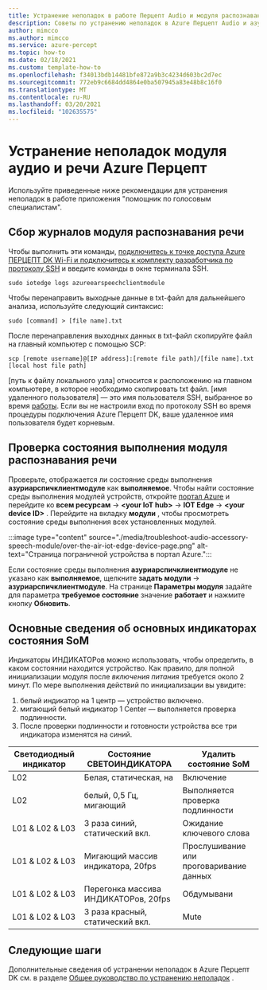 ```yaml
---
title: Устранение неполадок в работе Перцепт Audio и модуля распознавания речи Azure
description: Советы по устранению неполадок в Azure Перцепт Audio и азуриарспичклиентмодуле
author: mimcco
ms.author: mimcco
ms.service: azure-percept
ms.topic: how-to
ms.date: 02/18/2021
ms.custom: template-how-to
ms.openlocfilehash: f34013bdb14481bfe872a9b3c4234d603bc2d7ec
ms.sourcegitcommit: 772eb9c6684dd4864e0ba507945a83e48b8c16f0
ms.translationtype: MT
ms.contentlocale: ru-RU
ms.lasthandoff: 03/20/2021
ms.locfileid: "102635575"
---
```

# <a name="azure-percept-audio-and-speech-module-troubleshooting"></a>Устранение неполадок модуля аудио и речи Azure Перцепт

Используйте приведенные ниже рекомендации для устранения неполадок в работе приложения "помощник по голосовым специалистам".

## <a name="collecting-speech-module-logs"></a>Сбор журналов модуля распознавания речи

Чтобы выполнить эти команды, [подключитесь к точке доступа Azure ПЕРЦЕПТ DK Wi-Fi и подключитесь к комплекту разработчика по протоколу SSH](./how-to-ssh-into-percept-dk.md) и введите команды в окне терминала SSH.

```console
sudo iotedge logs azureearspeechclientmodule
```

Чтобы перенаправить выходные данные в txt-файл для дальнейшего анализа, используйте следующий синтаксис:

```console
sudo [command] > [file name].txt
```

После перенаправления выходных данных в txt-файл скопируйте файл на главный компьютер с помощью SCP:

```console
scp [remote username]@[IP address]:[remote file path]/[file name].txt [local host file path]
```

[путь к файлу локального узла] относится к расположению на главном компьютере, в которое необходимо скопировать txt файл. [имя удаленного пользователя] — это имя пользователя SSH, выбранное во время [работы](./quickstart-percept-dk-set-up.md). Если вы не настроили вход по протоколу SSH во время процедуры подключения Azure Перцепт DK, ваше удаленное имя пользователя будет корневым.

## <a name="checking-runtime-status-of-the-speech-module"></a>Проверка состояния выполнения модуля распознавания речи

Проверьте, отображается ли состояние среды выполнения **азуриарспичклиентмодуле** как **выполняемое**. Чтобы найти состояние среды выполнения модулей устройств, откройте [портал Azure](https://portal.azure.com/) и перейдите ко **всем ресурсам**  ->  **\<your IoT hub>**  ->  **IOT Edge**  ->  **\<your device ID>** . Перейдите на вкладку **модули** , чтобы просмотреть состояние среды выполнения всех установленных модулей.

:::image type="content" source="./media/troubleshoot-audio-accessory-speech-module/over-the-air-iot-edge-device-page.png" alt-text="Страница пограничной устройства в портал Azure.":::

Если состояние среды выполнения **азуриарспичклиентмодуле** не указано как **выполняемое**, щелкните **задать модули**  ->  **азуриарспичклиентмодуле**. На странице **Параметры модуля** задайте для параметра **требуемое состояние** значение **работает** и нажмите кнопку **Обновить**.

## <a name="understanding-ear-som-led-indicators"></a>Основные сведения об основных индикаторах состояния SoM

Индикаторы ИНДИКАТОРов можно использовать, чтобы определить, в каком состоянии находится устройство. Как правило, для полной инициализации модуля после *включения питания* требуется около 2 минут. По мере выполнения действий по инициализации вы увидите:

1. белый индикатор на 1 центр — устройство включено.
2. мигающий белый индикатор 1 Center — выполняется проверка подлинности.
3. После проверки подлинности и готовности устройства все три индикатора изменятся на синий.

|Светодиодный индикатор|Состояние СВЕТОИНДИКАТОРА|Удалить состояние SoM|
|---|---------|--------------|
|L02|Белая, статическая, на|Включение |
|L02|белый, 0,5 Гц, мигающий|Выполняется проверка подлинности |
|L01 & L02 & L03|3 раза синий, статический вкл.|Ожидание ключевого слова|
|L01 & L02 & L03|Мигающий массив индикатора, 20fps |Прослушивание или проговаривание данных|
|L01 & L02 & L03|Перегонка массива ИНДИКАТОРов, 20fps|Обдумывани|
|L01 & L02 & L03|3 раза красный, статический вкл. |Mute|

## <a name="next-steps"></a>Следующие шаги

Дополнительные сведения об устранении неполадок в Azure Перцепт DK см. в разделе [Общее руководство по устранению неполадок](./troubleshoot-dev-kit.md) .
